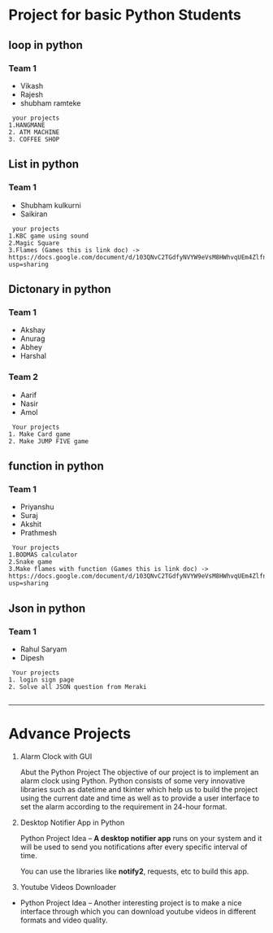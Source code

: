 # Project for basic Python Students

## loop in python

### Team 1
- Vikash
- Rajesh 
- shubham ramteke

```
 your projects
1.HANGMANE 
2. ATM MACHINE 
3. COFFEE SHOP

```

## List in python 

### Team 1
- Shubham kulkurni
- Saikiran

 
```
 your projects
1.KBC game using sound  
2.Magic Square 
3.Flames (Games this is link doc) -> https://docs.google.com/document/d/103QNvC2TGdfyNVYW9eVsM8HWhvqUEm4Zlfn7OBEi0r8/edit?usp=sharing

```

## Dictonary in python

### Team 1

- Akshay 
- Anurag
- Abhey
- Harshal

### Team 2

- Aarif
- Nasir
- Amol


```
 Your projects
1. Make Card game 
2. Make JUMP FIVE game  

```


## function in python

### Team 1
- Priyanshu
- Suraj
- Akshit
- Prathmesh

```
 Your projects
1.BODMAS calculator 
2.Snake game 
3.Make flames with function (Games this is link doc) -> https://docs.google.com/document/d/103QNvC2TGdfyNVYW9eVsM8HWhvqUEm4Zlfn7OBEi0r8/edit?usp=sharing

```


## Json in python

### Team 1
- Rahul Saryam
- Dipesh

```
 Your projects
1. login sign page 
2. Solve all JSON question from Meraki


```

---
# Advance Projects
1. Alarm Clock with GUI

   Abut the Python Project
   The objective of our project is to implement an alarm clock using Python. Python consists of some very innovative libraries such as datetime and tkinter which    help us to build the project using the current date and time as well as to provide a user interface to set the alarm according to the requirement in 24-hour      format.

2. Desktop Notifier App in Python

   Python Project Idea – **A desktop notifier app** runs on your system and it will be used to send you notifications after every specific interval of time.

   You can use the libraries like **notify2**, requests, etc to build this app.

3. Youtube Videos Downloader


- Python Project Idea – Another interesting project is to make a nice interface through which you can download youtube videos in different formats and video quality.

